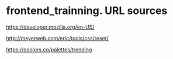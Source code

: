 # frontend_trainning. URL sources

https://developer.mozilla.org/en-US/

http://meyerweb.com/eric/tools/css/reset/ 

https://coolors.co/palettes/trending
